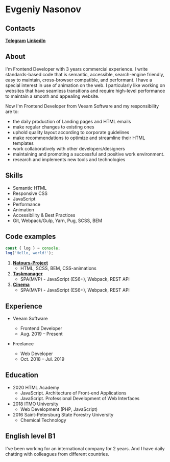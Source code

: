 # Evgeniy Nasonov

## Contacts

**[Telegram](https://t.me/EugeneWebDev)**
**[LinkedIn](https://www.linkedin.com/in/evgeniy-nasonov/)**

## About

I'm Frontend Developer with 3 years commercial experience. 
I write standards-based code that is semantic, accessible, search-engine friendly, easy to maintain, cross-browser compatible, and performant.
I have a special interest in use of animation on the web. I particularly like working on websites that have seamless transitions and require high-level performance to maintain a smooth and appealing website.

Now I'm Frontend Developer from Veeam Software and my responsibility are to:

* the daily production of Landing pages and HTML emails
* make regular changes to existing ones
* uphold quality layout according to corporate guidelines
* make recommendations to optimize and streamline their HTML templates
* work collaboratively with other developers/designers
* maintaining and promoting a successful and positive work environment.
* research and implements new tools and technologies

## Skills

* Semantic HTML
* Responsive CSS
* JavaScript
* Performance
* Animation
* Accessibility & Best Practices
* Git, Webpack/Gulp, Yarn, Pug, SCSS, BEM

## Code examples

```javascript
const { log } = console;
log('Hello, world!');
```

1. **[Natours-Project](https://github.com/EugeneJT/Natours-Project)**
    * HTML, SCSS, BEM, CSS-animations 
2. **[Taskmanager](https://github.com/EugeneJT/569511-taskmanager-12)**
    * SPA(MVP) - JavaScript (ES6+), Webpack, REST API
3. **[Cinema](https://github.com/EugeneJT/569511-cinemaddict-12)**
    * SPA(MVP) - JavaScript (ES6+), Webpack, REST API


## Experience

* Veeam Software
    * Frontend Developer
    * Aug. 2019 – Present

* Freelance
    * Web Developer
    * Oct. 2018 – Jul. 2019

## Education

* 2020 HTML Academy
    * JavaScript. Architecture of Front-end Applications
    * JavaScript. Professional Development of Web Interfaces
* 2018 ITMO University
    * Web Development (PHP, JavaScript)
* 2016 Saint-Petersburg State Forestry University
    * Chemical Technology


## English level B1

I've been working for an international company for 2 years. 
And I have daily chatting with colleagues from different countries.
